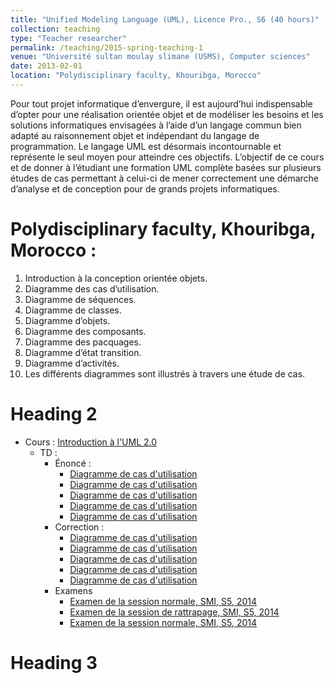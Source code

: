 ```yaml
---
title: "Unified Modeling Language (UML), Licence Pro., S6 (40 hours)"
collection: teaching
type: "Teacher researcher"
permalink: /teaching/2015-spring-teaching-1
venue: "Université sultan moulay slimane (USMS), Computer sciences"
date: 2013-02-01
location: "Polydisciplinary faculty, Khouribga, Morocco"
---
```


Pour tout projet informatique d’envergure, il est aujourd’hui indispensable d’opter pour une réalisation orientée objet et de modéliser les besoins et les solutions informatiques envisagées à l’aide d’un langage commun bien adapté au raisonnement objet et indépendant du langage de programmation. Le langage UML est désormais incontournable et représente le seul moyen pour atteindre ces objectifs. L’objectif de ce cours et de donner à l’étudiant une formation UML complète basées sur plusieurs études de cas permettant à celui-ci de mener correctement une démarche d’analyse et de conception pour de grands projets informatiques.

Polydisciplinary faculty, Khouribga, Morocco :
======
1. Introduction à la conception orientée objets.
1. Diagramme des cas d’utilisation.
1. Diagramme de séquences.
1. Diagramme de classes.
1. Diagramme d’objets.
1. Diagramme des composants.
1. Diagramme des pacquages.
1. Diagramme d’état transition.
1. Diagramme d’activités.
1. Les différents diagrammes sont illustrés à travers une étude de cas.

Heading 2 
======
  * Cours	: [Introduction à l'UML 2.0](/files/2013-UML.pdf)
     * TD	: 
        * Énoncé :
			* [Diagramme de cas d'utilisation](/files/UML-UCD-enonce.pdf)
			* [Diagramme de cas d'utilisation](/files/UML-UCD-enonce.pdf)
			* [Diagramme de cas d'utilisation](/files/UML-UCD-enonce.pdf)
			* [Diagramme de cas d'utilisation](/files/UML-UCD-enonce.pdf)
			* [Diagramme de cas d'utilisation](/files/UML-UCD-enonce.pdf)
        * Correction :
			* [Diagramme de cas d'utilisation](/files/UML-UCD-enonce.pdf)
			* [Diagramme de cas d'utilisation](/files/UML-UCD-enonce.pdf)
			* [Diagramme de cas d'utilisation](/files/UML-UCD-enonce.pdf)
			* [Diagramme de cas d'utilisation](/files/UML-UCD-enonce.pdf)
			* [Diagramme de cas d'utilisation](/files/UML-UCD-enonce.pdf)
       * Examens 
			* [Examen de la session normale, SMI, S5, 2014](/files/UML-exam-2013.pdf)
			* [Examen de la session de rattrapage, SMI, S5, 2014](/files/UML-exam-2013.pdf)
			* [Examen de la session normale, SMI, S5, 2014](/files/UML-exam-2013.pdf)

Heading 3  
======
